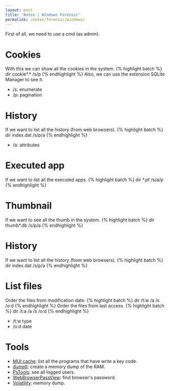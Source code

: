 ```yaml
---
layout: post
title: 'Notes | Windows Forensic'
permalink: /notes/forensic/windows/
---
```


First of all, we need to use a cmd (as admin).


# Cookies
With this we can show all the cookies in the system.
{% highlight batch %}
dir cookie*.* /s/p
{% endhighlight %}
Also, we can use the extension SQLite Manager to see it.

- /s: enumerate
- /p: pagination


# History
If we want to list all the history (from web browsers).
{% highlight batch %}
dir index.dat /s/p/a
{% endhighlight %}

- /a: attributes


# Executed app
If we want to list all the executed apps.
{% highlight batch %}
dir *.pf /s/a/p
{% endhighlight %}


# Thumbnail
If we want to see all the thumb in the system.
{% highlight batch %}
dir thumb*.db /s/p/a
{% endhighlight %}


# History
If we want to list all the history (from web browsers).
{% highlight batch %}
dir index.dat /s/p/a
{% endhighlight %}


# List files
Order the files from modification date.
{% highlight batch %}
dir /t:w /a /s /o:d
{% endhighlight %}
Order the files from last access.
{% highlight batch %}
dir /t:a /a /s /o:d
{% endhighlight %}

- /t:w type
- /o:d date

# Tools
- [MUI cache](https://www.nirsoft.net/utils/muicache_view.html): list all the programs that have write a key code.
- [dumpIt](https://dumpit.soft32.com/): create a memory dump of the RAM.
- [PsTools](https://docs.microsoft.com/en-us/sysinternals/downloads/pstools): see all logged users.
- [WebBrowserPassView](https://www.nirsoft.net/utils/web_browser_password.html): find browser's password.
- [Volatility](https://www.volatilityfoundation.org/releases): memory dump.

